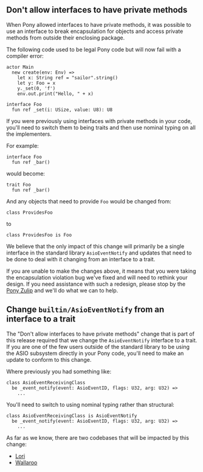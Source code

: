 ## Don't allow interfaces to have private methods

When Pony allowed interfaces to have private methods, it was possible to use an interface to break encapsulation for objects and access private methods from outside their enclosing package.

The following code used to be legal Pony code but will now fail with a compiler error:

```pony
actor Main
  new create(env: Env) =>
    let x: String ref = "sailor".string()
    let y: Foo = x
    y._set(0, 'f')
    env.out.print("Hello, " + x)

interface Foo
  fun ref _set(i: USize, value: U8): U8
```

If you were previously using interfaces with private methods in your code, you'll need to switch them to being traits and then use nominal typing on all the implementers.

For example:

```pony
interface Foo
  fun ref _bar()
```

would become:

```pony
trait Foo
  fun ref _bar()
```

And any objects that need to provide `Foo` would be changed from:

```pony
class ProvidesFoo
```

to

```pony
class ProvidesFoo is Foo
```

We believe that the only impact of this change will primarily be a single interface in the standard library `AsioEventNotify` and updates that need to be done to deal with it changing from an interface to a trait.

If you are unable to make the changes above, it means that you were taking the encapsulation violation bug we've fixed and will need to rethink your design. If you need assistance with such a redesign, please stop by the [Pony Zulip](https://ponylang.zulipchat.com/) and we'll do what we can to help.

## Change `builtin/AsioEventNotify` from an interface to a trait

The "Don't allow interfaces to have private methods" change that is part of this release required that we change the `AsioEventNotify` interface to a trait.
If you are one of the few users outside of the standard library to be using the ASIO subsystem directly in your Pony code, you'll need to make an update to
conform to this change.

Where previously you had something like:

```pony
class AsioEventReceivingClass
  be _event_notify(event: AsioEventID, flags: U32, arg: U32) =>
    ...
```

You'll need to switch to using nominal typing rather than structural:

```pony
class AsioEventReceivingClass is AsioEventNotify
  be _event_notify(event: AsioEventID, flags: U32, arg: U32) =>
    ...
```

As far as we know, there are two codebases that will be impacted by this change:

- [Lori](https://github.com/seantallen-org/lori)
- [Wallaroo](https://github.com/wallaroolabs/wally)
